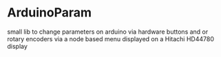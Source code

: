 ArduinoParam
============
small lib to change parameters on arduino via hardware buttons and or rotary encoders
via a node based menu displayed on a Hitachi HD44780 display
